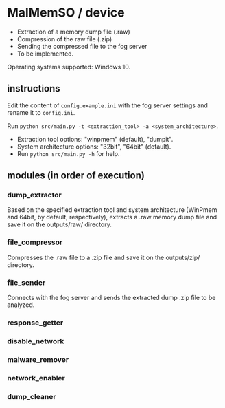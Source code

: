 # MalMemSO / device

- Extraction of a memory dump file (.raw)
- Compression of the raw file (.zip)
- Sending the compressed file to the fog server
- To be implemented.

Operating systems supported: Windows 10.

## instructions

Edit the content of `config.example.ini` with the fog server settings and rename it to `config.ini`.

Run `python src/main.py -t <extraction_tool> -a <system_architecture>`.

- Extraction tool options: "winpmem" (default), "dumpit".
- System architecture options: "32bit", "64bit" (default).
- Run `python src/main.py -h` for help.

## modules (in order of execution)

### dump_extractor

Based on the specified extraction tool and system architecture (WinPmem and 64bit, by default, respectively), extracts a .raw memory dump file and save it on the outputs/raw/ directory.

### file_compressor

Compresses the .raw file to a .zip file and save it on the outputs/zip/ directory.

### file_sender

Connects with the fog server and sends the extracted dump .zip file to be analyzed.

### response_getter
### disable_network
### malware_remover
### network_enabler
### dump_cleaner
